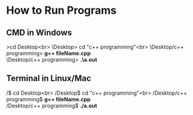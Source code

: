 # How to Run Programs

## CMD in Windows
\>cd Desktop\<br>
\Desktop> cd "c++ programming"\<br>
\Desktop/c++ programming> **g++ fileName.cpp**<br>
\Desktop/c++ programming> **.\a.out**<br>

## Terminal in Linux/Mac
/$ cd Desktop\<br>
/Desktop$ cd "c++ programming"\<br>
/Desktop/c++ programming$ **g++ fileName.cpp**<br>
/Desktop/c++ programming$ **./a.out**<br>
